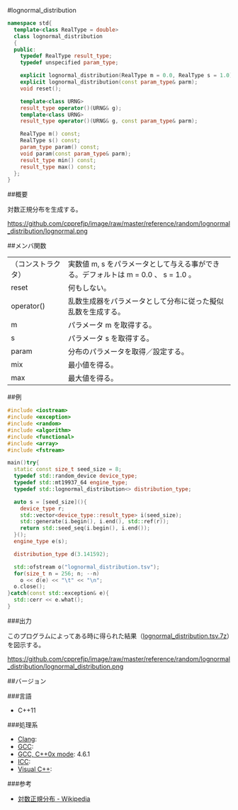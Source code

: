 #lognormal_distribution
```cpp
namespace std{
  template<class RealType = double>
  class lognormal_distribution
  {
  public:
    typedef RealType result_type;
    typedef unspecified param_type;

    explicit lognormal_distribution(RealType m = 0.0, RealType s = 1.0);
    explicit lognormal_distribution(const param_type& parm);
    void reset();

    template<class URNG>
    result_type operator()(URNG& g);
    template<class URNG>
    result_type operator()(URNG& g, const param_type& parm);

    RealType m() const;
    RealType s() const;
    param_type param() const;
    void param(const param_type& parm);
    result_type min() const;
    result_type max() const;
  };
}
```

##概要

対数正規分布を生成する。

https://github.com/cpprefjp/image/raw/master/reference/random/lognormal_distribution/lognormal.png

##メンバ関数

| | |
|-----------------------------|-----------------------------------------------------------------------------------------------------------------|
|（コンストラクタ）  | 実数値 m, s をパラメータとして与える事ができる。デフォルトは m = 0.0 、 s = 1.0 。 |
| reset | 何もしない。 |
| operator() | 乱数生成器をパラメータとして分布に従った擬似乱数を生成する。 |
| m | パラメータ m を取得する。 |
| s | パラメータ s を取得する。 |
| param | 分布のパラメータを取得／設定する。 |
| mix | 最小値を得る。 |
| max | 最大値を得る。 |



##例

```cpp
#include <iostream>
#include <exception>
#include <random>
#include <algorithm>
#include <functional>
#include <array>
#include <fstream>

main()try{
  static const size_t seed_size = 8;
  typedef std::random_device device_type;
  typedef std::mt19937_64 engine_type;
  typedef std::lognormal_distribution<> distribution_type;

  auto s = [seed_size](){
    device_type r;
    std::vector<device_type::result_type> i(seed_size);
    std::generate(i.begin(), i.end(), std::ref(r));
    return std::seed_seq(i.begin(), i.end());
  }();
  engine_type e(s);

  distribution_type d(3.141592);

  std::ofstream o("lognormal_distribution.tsv");
  for(size_t n = 256; n; --n)
    o << d(e) << "\t" << "\n";
  o.close();
}catch(const std::exception& e){
  std::cerr << e.what();
}
```

###出力

このプログラムによってある時に得られた結果（[lognormal_distribution.tsv.7z](https://github.com/cpprefjp/image/raw/master/reference/random/lognormal_distribution/lognormal_distribution.tsv.7z)）を図示する。

<a class='disabled' imageanchor='1' href='/system/errors/NodeNotFound?suri=wuid:gx:2bd42503572e5581.md'>
</a>

https://github.com/cpprefjp/image/raw/master/reference/random/lognormal_distribution/lognormal_distribution.png

##バージョン

###言語
- C++11

###処理系

- [Clang](/implementation#clang.md): 
- [GCC](/implementation#gcc.md): 
- [GCC, C++0x mode](/implementation#gcc.md): 4.6.1
- [ICC](/implementation#icc.md): 
- [Visual C++](/implementation#visual_cpp.md): 

###参考
- [対数正規分布 - Wikipedia](http://ja.wikipedia.org/wiki/%E5%AF%BE%E6%95%B0%E6%AD%A3%E8%A6%8F%E5%88%86%E5%B8%83)
